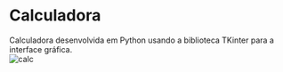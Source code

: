 # Calculadora
Calculadora desenvolvida em Python usando a biblioteca TKinter para a interface gráfica.
<br>
![calc](https://user-images.githubusercontent.com/89307887/135700817-ab566e73-91e4-43be-8b3b-ef2c17e4f931.png)
